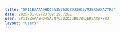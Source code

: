 ```yaml
---
title: "SP11EZAAA9HD45A3N763QZDJ3BQ3VMJER5AXA7YRJ"
date: 2025-01-09T23:09:19.728Z
user: SP11EZAAA9HD45A3N763QZDJ3BQ3VMJER5AXA7YRJ
layout: "users"
---
```

    